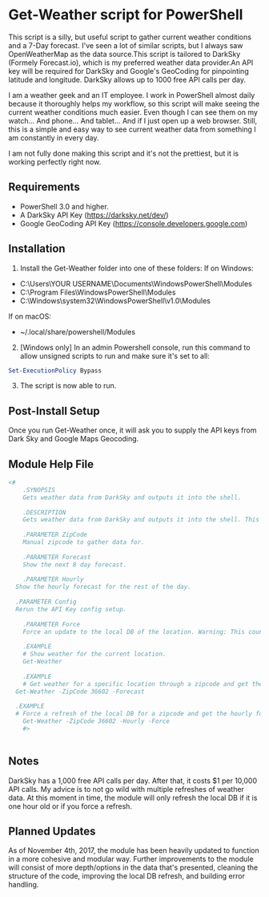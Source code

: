 # Get-Weather script for PowerShell

This script is a silly, but useful script to gather current weather conditions and a 7-Day forecast. I've seen a lot of similar scripts, but I always saw OpenWeatherMap as the data source.This script is tailored to DarkSky (Formely Forecast.io), which is my preferred weather data provider.An API key will be required for DarkSky and Google's GeoCoding for pinpointing latitude and longitude. DarkSky allows up to 1000 free API calls per day.

I am a weather geek and an IT employee. I work in PowerShell almost daily because it thoroughly helps my workflow, so this script will make seeing the current weather conditions much easier. Even though I can see them on my watch... And phone... And tablet... And if I just open up a web browser. Still, this is a simple and easy way to see current weather data from something I am constantly in every day.

I am not fully done making this script and it's not the prettiest, but it is working perfectly right now.

## Requirements
* PowerShell 3.0 and higher.
* A DarkSky API Key (https://darksky.net/dev/)
* Google GeoCoding API Key (https://console.developers.google.com)


## Installation
1. Install the Get-Weather folder into one of these folders:
  If on Windows:
  * C:\Users\YOUR USERNAME\Documents\WindowsPowerShell\Modules
  * C:\Program Files\WindowsPowerShell\Modules
  * C:\Windows\system32\WindowsPowerShell\v1.0\Modules

  If on macOS:
  * ~/.local/share/powershell/Modules


2. [Windows only] In an admin Powershell console, run this command to allow unsigned scripts to run and make sure it's set to all:
  ```powershell
Set-ExecutionPolicy Bypass
```

3. The script is now able to run.

## Post-Install Setup

Once you run Get-Weather once, it will ask you to supply the API keys from Dark Sky and Google Maps Geocoding.

## Module Help File

```powershell
<#
	.SYNOPSIS
	Gets weather data from DarkSky and outputs it into the shell.
	
	.DESCRIPTION
	Gets weather data from DarkSky and outputs it into the shell. This data includes current conditions and a 7-day forecast for the current area or a specified zipcode.
	
	.PARAMETER ZipCode
	Manual zipcode to gather data for.
	
	.PARAMETER Forecast
	Show the next 8 day forecast.
	
	.PARAMETER Hourly
  Show the hourly forecast for the rest of the day.
  
  .PARAMETER Config
  Rerun the API Key config setup.
	
	.PARAMETER Force
	Force an update to the local DB of the location. Warning: This counts as an API call to Dark Sky.
	
	.EXAMPLE
	# Show weather for the current location.
	Get-Weather
	
	.EXAMPLE
	# Get weather for a specific location through a zipcode and get the 8 day forecast.
  Get-Weather -ZipCode 36602 -Forecast
  
  .EXAMPLE
  # Force a refresh of the local DB for a zipcode and get the hourly forecast.
	Get-Weather -ZipCode 36602 -Hourly -Force
	#>
	
```

## Notes

DarkSky has a 1,000 free API calls per day. After that, it costs $1 per 10,000 API calls. My advice is to not go wild with multiple refreshes of weather data. At this moment in time, the module will only refresh the local DB if it is one hour old or if you force a refresh.

## Planned Updates

As of November 4th, 2017, the module has been heavily updated to function in a more cohesive and modular way. Further improvements to the module will consist of more depth/options in the data that's presented, cleaning the structure of the code, improving the local DB refresh, and building error handling.